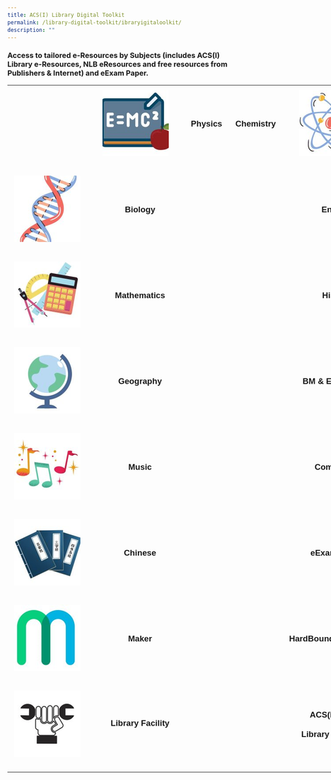 ```yaml
---
title: ACS(I) Library Digital Toolkit
permalink: /library-digital-toolkit/ibraryigitaloolkit/
description: ""
---
```


### Access to tailored e-Resources by Subjects (includes ACS(I) Library e-Resources, NLB eResources and free resources from Publishers & Internet) and eExam Paper.

<table style="box-sizing: border-box; border-collapse: collapse; min-width: 500px; color: rgb(0, 0, 0); font-family: Arial, sans-serif; font-size: 16px; font-style: normal; font-variant-ligatures: normal; font-variant-caps: normal; font-weight: 400; letter-spacing: normal; orphans: 2; text-align: start; text-transform: none; white-space: normal; widows: 2; word-spacing: 0px; -webkit-text-stroke-width: 0px; text-decoration-thickness: initial; text-decoration-style: initial; text-decoration-color: initial; width: 1210px;"><tbody style="box-sizing: border-box; margin-top: 0px;"><tr style="box-sizing: border-box; margin-top: 0px;"><td style="box-sizing: border-box; border-collapse: collapse; padding: 10px 15px; line-height: 18px; margin-top: 0px; text-align: center;"></td><td style="box-sizing: border-box; border-collapse: collapse; padding: 10px 15px; line-height: 18px; text-align: center;"><a href="https://www.acsindep.moe.edu.sg/acsi-eresources/physics-sa/" style="box-sizing: border-box; background-color: transparent; font-size: 1em; font-family: Arial, sans-serif !important; text-decoration: none; margin-top: 0px;"><img loading="lazy" class="alignnone wp-image-20461 size-thumbnail" src="/images/Library Digital Toolkit/Physics-150x150.jpg" alt="" width="150" height="150" style="box-sizing: border-box; border-style: none; max-width: 100%; height: auto; margin: 0px 20px 20px 0px;"></a></td><td style="box-sizing: border-box; border-collapse: collapse; padding: 10px 15px; line-height: 18px; text-align: center;"><h3 style="box-sizing: border-box; font-family: Arial, sans-serif; margin-top: 0px;"><a href="https://www.acsindep.moe.edu.sg/acsi-eresources/physics-sa/" rel="noopener noreferrer" style="box-sizing: border-box; background-color: transparent; font-size: 1em; font-family: Arial, sans-serif !important; text-decoration: none; margin-top: 0px;">Physics</a></h3></td><td style="box-sizing: border-box; border-collapse: collapse; padding: 10px 15px; line-height: 18px; text-align: center;"><h3 style="box-sizing: border-box; font-family: Arial, sans-serif; margin-top: 0px;"><a href="https://www.acsindep.moe.edu.sg/acsi-eresources/chemistry-edatabase-ejournal/" rel="noopener noreferrer" style="box-sizing: border-box; background-color: transparent; font-size: 1em; font-family: Arial, sans-serif !important; text-decoration: none; margin-top: 0px;">Chemistry</a></h3></td><td style="box-sizing: border-box; border-collapse: collapse; padding: 10px 15px; line-height: 18px; text-align: center;"><a href="https://www.acsindep.moe.edu.sg/acsi-eresources/chemistry-edatabase-ejournal/" style="box-sizing: border-box; background-color: transparent; font-size: 1em; font-family: Arial, sans-serif !important; text-decoration: none; margin-top: 0px;"><img loading="lazy" class="alignnone wp-image-20451 size-thumbnail" src="/images/Library Digital Toolkit/Chemistry-150x150.jpg" alt="" width="150" height="150" style="box-sizing: border-box; border-style: none; max-width: 100%; height: auto; margin: 0px 20px 20px 0px;"></a></td><td style="box-sizing: border-box; border-collapse: collapse; padding: 10px 15px; line-height: 18px; text-align: center;"></td></tr><tr style="box-sizing: border-box;"><td style="box-sizing: border-box; border-collapse: collapse; padding: 10px 15px; line-height: 18px; margin-top: 0px; text-align: center;"><a href="https://www.acsindep.moe.edu.sg/acsi-eresources/biology-edatabase-ejournal/" style="box-sizing: border-box; background-color: transparent; font-size: 1em; font-family: Arial, sans-serif !important; text-decoration: none; margin-top: 0px;"><img loading="lazy" class="alignnone wp-image-20449 size-thumbnail" src="/images/Library Digital Toolkit/Biology-150x150.jpg" alt="" width="150" height="150" style="box-sizing: border-box; border-style: none; max-width: 100%; height: auto; margin: 0px 20px 20px 0px;"></a></td><td style="box-sizing: border-box; border-collapse: collapse; padding: 10px 15px; line-height: 18px; text-align: center;"><h3 style="box-sizing: border-box; font-family: Arial, sans-serif; margin-top: 0px;"><a href="https://www.acsindep.moe.edu.sg/acsi-eresources/biology-edatabase-ejournal/" rel="noopener noreferrer" style="box-sizing: border-box; background-color: transparent; font-size: 1em; font-family: Arial, sans-serif !important; text-decoration: none; margin-top: 0px;">Biology</a></h3></td><td style="box-sizing: border-box; border-collapse: collapse; padding: 10px 15px; line-height: 18px; text-align: center;"></td><td style="box-sizing: border-box; border-collapse: collapse; padding: 10px 15px; line-height: 18px; text-align: center;"></td><td style="box-sizing: border-box; border-collapse: collapse; padding: 10px 15px; line-height: 18px; text-align: center;"><h3 style="box-sizing: border-box; font-family: Arial, sans-serif; margin-top: 0px;"><a href="https://www.acsindep.moe.edu.sg/acsi-eresources/english-edatabase-ejournal/" rel="noopener noreferrer" style="box-sizing: border-box; background-color: transparent; font-size: 1em; font-family: Arial, sans-serif !important; text-decoration: none; margin-top: 0px;">English</a></h3></td><td style="box-sizing: border-box; border-collapse: collapse; padding: 10px 15px; line-height: 18px; text-align: center;"><a href="https://www.acsindep.moe.edu.sg/acsi-eresources/english-edatabase-ejournal/" style="box-sizing: border-box; background-color: transparent; font-size: 1em; font-family: Arial, sans-serif !important; text-decoration: none; margin-top: 0px;"><img loading="lazy" class="alignnone wp-image-20455 size-thumbnail" src="/images/Library Digital Toolkit/English-150x150.jpg" alt="" width="150" height="150" style="box-sizing: border-box; border-style: none; max-width: 100%; height: auto; margin: 0px 20px 20px 0px;"></a></td></tr><tr style="box-sizing: border-box;">
  <td style="box-sizing: border-box; border-collapse: collapse; padding: 10px 15px; line-height: 18px; margin-top: 0px; text-align: center;"><a href="https://www.acsindep.moe.edu.sg/acsi-eresources/mathematics-edatabase-ejournal/" style="box-sizing: border-box; background-color: transparent; font-size: 1em; font-family: Arial, sans-serif !important; text-decoration: none; margin-top: 0px;"><img loading="lazy" class="alignnone wp-image-20458 size-thumbnail" src="/images/Library Digital Toolkit/Mathematics-150x150.jpg" alt="" width="150" height="150" style="box-sizing: border-box; border-style: none; max-width: 100%; height: auto; margin: 0px 20px 20px 0px;"></a></td><td style="box-sizing: border-box; border-collapse: collapse; padding: 10px 15px; line-height: 18px; text-align: center;"><h3 style="box-sizing: border-box; font-family: Arial, sans-serif; margin-top: 0px;"><a href="https://www.acsindep.moe.edu.sg/acsi-eresources/mathematics-edatabase-ejournal/" rel="noopener noreferrer" style="box-sizing: border-box; background-color: transparent; font-size: 1em; font-family: Arial, sans-serif !important; text-decoration: none; margin-top: 0px;">Mathematics</a></h3></td><td style="box-sizing: border-box; border-collapse: collapse; padding: 10px 15px; line-height: 18px; text-align: center;"></td><td style="box-sizing: border-box; border-collapse: collapse; padding: 10px 15px; line-height: 18px; text-align: center;"></td><td style="box-sizing: border-box; border-collapse: collapse; padding: 10px 15px; line-height: 18px; text-align: center;"><h3 style="box-sizing: border-box; font-family: Arial, sans-serif; margin-top: 0px;"><a href="https://www.acsindep.moe.edu.sg/acsi-eresources/history-edatabase-ejournal/" rel="noopener noreferrer" style="box-sizing: border-box; background-color: transparent; font-size: 1em; font-family: Arial, sans-serif !important; text-decoration: none; margin-top: 0px;">History</a></h3></td><td style="box-sizing: border-box; border-collapse: collapse; padding: 10px 15px; line-height: 18px; text-align: center;"><a href="https://www.acsindep.moe.edu.sg/acsi-eresources/history-edatabase-ejournal/" style="box-sizing: border-box; background-color: transparent; font-size: 1em; font-family: Arial, sans-serif !important; text-decoration: none; margin-top: 0px;"><img loading="lazy" class="alignnone wp-image-20457 size-thumbnail" src="/images/Library Digital Toolkit/History-150x150.jpg" alt="" width="150" height="150" style="box-sizing: border-box; border-style: none; max-width: 100%; height: auto; margin: 0px 20px 20px 0px;"></a></td></tr><tr style="box-sizing: border-box;">
    <td style="box-sizing: border-box; border-collapse: collapse; padding: 10px 15px; line-height: 18px; margin-top: 0px; text-align: center;"><a href="https://www.acsindep.moe.edu.sg/acsi-eresources/geography-edatabase-ejournal/" style="box-sizing: border-box; background-color: transparent; font-size: 1em; font-family: Arial, sans-serif !important; text-decoration: none; margin-top: 0px;"><img loading="lazy" class="alignnone wp-image-20456 size-thumbnail" src="/images/Library Digital Toolkit/Geography-150x150.jpg" alt="" width="150" height="150" style="box-sizing: border-box; border-style: none; max-width: 100%; height: auto; margin: 0px 20px 20px 0px;"></a></td><td style="box-sizing: border-box; border-collapse: collapse; padding: 10px 15px; line-height: 18px; text-align: center;"><h3 style="box-sizing: border-box; font-family: Arial, sans-serif; margin-top: 0px;"><a href="https://www.acsindep.moe.edu.sg/acsi-eresources/geography-edatabase-ejournal/" rel="noopener noreferrer" style="box-sizing: border-box; background-color: transparent; font-size: 1em; font-family: Arial, sans-serif !important; text-decoration: none; margin-top: 0px;">Geography</a></h3></td><td style="box-sizing: border-box; border-collapse: collapse; padding: 10px 15px; line-height: 18px; text-align: center;"></td><td style="box-sizing: border-box; border-collapse: collapse; padding: 10px 15px; line-height: 18px; text-align: center;"></td><td style="box-sizing: border-box; border-collapse: collapse; padding: 10px 15px; line-height: 18px; text-align: center;"><h3 style="box-sizing: border-box; font-family: Arial, sans-serif; margin-top: 0px;"><a href="https://www.acsindep.moe.edu.sg/acsi-eresources/business-and-management-edatabase-ejournal/" rel="noopener noreferrer" style="box-sizing: border-box; background-color: transparent; font-size: 1em; font-family: Arial, sans-serif !important; text-decoration: none; margin-top: 0px;">BM &amp; Economics</a></h3></td><td style="box-sizing: border-box; border-collapse: collapse; padding: 10px 15px; line-height: 18px; text-align: center;"><a href="https://www.acsindep.moe.edu.sg/acsi-eresources/business-and-management-edatabase-ejournal/" style="box-sizing: border-box; background-color: transparent; font-size: 1em; font-family: Arial, sans-serif !important; text-decoration: none; margin-top: 0px;"><img loading="lazy" class="alignnone wp-image-20450 size-thumbnail" src="/images/Library Digital Toolkit/BM-and-Economics-150x150.jpg" alt="" width="150" height="150" style="box-sizing: border-box; border-style: none; max-width: 100%; height: auto; margin: 0px 20px 20px 0px;"></a></td></tr><tr style="box-sizing: border-box;">
      <td style="box-sizing: border-box; border-collapse: collapse; padding: 10px 15px; line-height: 18px; margin-top: 0px; text-align: center;"><a href="https://www.acsindep.moe.edu.sg/acsi-eresources/music-edatabase-ejournal/" style="box-sizing: border-box; background-color: transparent; font-size: 1em; font-family: Arial, sans-serif !important; text-decoration: none; margin-top: 0px;"><img loading="lazy" class="alignnone wp-image-20459 size-thumbnail" src="/images/Library Digital Toolkit/Music-150x150.jpg" alt="" width="150" height="150" style="box-sizing: border-box; border-style: none; max-width: 100%; height: auto; margin: 0px 20px 20px 0px;"></a></td><td style="box-sizing: border-box; border-collapse: collapse; padding: 10px 15px; line-height: 18px; text-align: center;"><h3 style="box-sizing: border-box; font-family: Arial, sans-serif; margin-top: 0px;"><a href="https://www.acsindep.moe.edu.sg/acsi-eresources/music-edatabase-ejournal/" rel="noopener noreferrer" style="box-sizing: border-box; background-color: transparent; font-size: 1em; font-family: Arial, sans-serif !important; text-decoration: none; margin-top: 0px;">Music</a></h3></td><td style="box-sizing: border-box; border-collapse: collapse; padding: 10px 15px; line-height: 18px; text-align: center;"></td><td style="box-sizing: border-box; border-collapse: collapse; padding: 10px 15px; line-height: 18px; text-align: center;"></td><td style="box-sizing: border-box; border-collapse: collapse; padding: 10px 15px; line-height: 18px; text-align: center;"><h3 style="box-sizing: border-box; font-family: Arial, sans-serif; margin-top: 0px;"><a href="https://www.acsindep.moe.edu.sg/acsi-eresources/computing-edatabase-ejournal/" rel="noopener noreferrer" style="box-sizing: border-box; background-color: transparent; font-size: 1em; font-family: Arial, sans-serif !important; text-decoration: none; margin-top: 0px;">Computing</a></h3></td><td style="box-sizing: border-box; border-collapse: collapse; padding: 10px 15px; line-height: 18px; text-align: center;"><a href="https://www.acsindep.moe.edu.sg/acsi-eresources/computing-edatabase-ejournal/" style="box-sizing: border-box; background-color: transparent; font-size: 1em; font-family: Arial, sans-serif !important; text-decoration: none; margin-top: 0px;"><img loading="lazy" class="alignnone wp-image-20453 size-thumbnail" src="/images/Library Digital Toolkit/Computing-150x150.jpg" alt="" width="150" height="150" style="box-sizing: border-box; border-style: none; max-width: 100%; height: auto; margin: 0px 20px 20px 0px;"></a></td></tr><tr style="box-sizing: border-box;">
        <td style="box-sizing: border-box; border-collapse: collapse; padding: 10px 15px; line-height: 18px; margin-top: 0px; text-align: center;"><a href="https://www.acsindep.moe.edu.sg/acsi-eresources/chinese-edatabase-ejournal/" style="box-sizing: border-box; background-color: transparent; font-size: 1em; font-family: Arial, sans-serif !important; text-decoration: none; margin-top: 0px;"><img loading="lazy" class="alignnone wp-image-20452 size-thumbnail" src="/images/Library Digital Toolkit/Chinese-150x150.jpg" alt="" width="150" height="150" style="box-sizing: border-box; border-style: none; max-width: 100%; height: auto; margin: 0px 20px 20px 0px;"></a></td><td style="box-sizing: border-box; border-collapse: collapse; padding: 10px 15px; line-height: 18px; text-align: center;"><h3 style="box-sizing: border-box; font-family: Arial, sans-serif; margin-top: 0px;"><a href="https://www.acsindep.moe.edu.sg/acsi-eresources/chinese-edatabase-ejournal/" style="box-sizing: border-box; background-color: transparent; font-size: 1em; font-family: Arial, sans-serif !important; text-decoration: none; margin-top: 0px;">Chinese</a></h3></td><td style="box-sizing: border-box; border-collapse: collapse; padding: 10px 15px; line-height: 18px; text-align: center;"></td><td style="box-sizing: border-box; border-collapse: collapse; padding: 10px 15px; line-height: 18px; text-align: center;"></td><td style="box-sizing: border-box; border-collapse: collapse; padding: 10px 15px; line-height: 18px; text-align: center;"><h3 style="box-sizing: border-box; font-family: Arial, sans-serif; margin-top: 0px;"><a href="https://www.acsindep.moe.edu.sg/acsi-eresources/year-4-eexam-paper/" style="box-sizing: border-box; background-color: transparent; font-size: 1em; font-family: Arial, sans-serif !important; text-decoration: none; margin-top: 0px;">eExam Paper</a></h3></td><td style="box-sizing: border-box; border-collapse: collapse; padding: 10px 15px; line-height: 18px; text-align: center;"><a href="https://www.acsindep.moe.edu.sg/acsi-eresources/year-4-eexam-paper/" style="box-sizing: border-box; background-color: transparent; font-size: 1em; font-family: Arial, sans-serif !important; text-decoration: none; margin-top: 0px;"><img loading="lazy" class="alignnone wp-image-20454 size-thumbnail" src="/images/Library Digital Toolkit/eExam-paper-150x150.jpg" alt="" width="150" height="150" style="box-sizing: border-box; border-style: none; max-width: 100%; height: auto; margin: 0px 20px 20px 0px;"></a></td></tr><tr style="box-sizing: border-box;">
          <td style="box-sizing: border-box; border-collapse: collapse; padding: 10px 15px; line-height: 18px; margin-top: 0px; text-align: center;"><a href="https://www.acsindep.moe.edu.sg/acsi-eresources/maker-open-source-resources-limited-time/" style="box-sizing: border-box; background-color: transparent; font-size: 1em; font-family: Arial, sans-serif !important; text-decoration: none; margin-top: 0px;"><img loading="lazy" class="alignnone wp-image-20448 size-thumbnail" src="/images/Library Digital Toolkit/Maker-150x150.jpg" alt="" width="150" height="150" style="box-sizing: border-box; border-style: none; max-width: 100%; height: auto; margin: 0px 20px 20px 0px;"></a></td><td style="box-sizing: border-box; border-collapse: collapse; padding: 10px 15px; line-height: 18px; text-align: center;"><h3 style="box-sizing: border-box; font-family: Arial, sans-serif; margin-top: 0px;"><a href="https://www.acsindep.moe.edu.sg/acsi-eresources/maker-open-source-resources-limited-time/" target="_blank" rel="noopener noreferrer" style="box-sizing: border-box; background-color: transparent; font-size: 1em; font-family: Arial, sans-serif !important; text-decoration: none; margin-top: 0px;"><b style="box-sizing: border-box; font-weight: bolder; margin-top: 0px;">Maker</b></a></h3></td><td style="box-sizing: border-box; border-collapse: collapse; padding: 10px 15px; line-height: 18px; text-align: center;"><h3 style="box-sizing: border-box; font-family: Arial, sans-serif; margin-top: 0px;"></h3></td><td style="box-sizing: border-box; border-collapse: collapse; padding: 10px 15px; line-height: 18px; text-align: center;"></td><td style="box-sizing: border-box; border-collapse: collapse; padding: 10px 15px; line-height: 18px; text-align: center;"><h3 style="box-sizing: border-box; font-family: Arial, sans-serif; margin-top: 0px;"><a href="https://www.acsindep.moe.edu.sg/acsi-eresources/hardbound-exam-paper/" style="box-sizing: border-box; background-color: transparent; font-size: 1em; font-family: Arial, sans-serif !important; text-decoration: none; margin-top: 0px;">HardBound Exam Paper</a></h3></td><td style="box-sizing: border-box; border-collapse: collapse; padding: 10px 15px; line-height: 18px; text-align: center;"><a href="https://www.acsindep.moe.edu.sg/acsi-eresources/hardbound-exam-paper/" style="box-sizing: border-box; background-color: transparent; font-size: 1em; font-family: Arial, sans-serif !important; text-decoration: none; margin-top: 0px;"><img loading="lazy" class="alignnone wp-image-20454 size-thumbnail" src="/images/Library Digital Toolkit/eExam-paper-150x150.jpg" alt="" width="150" height="150" style="box-sizing: border-box; border-style: none; max-width: 100%; height: auto; margin: 0px 20px 20px 0px;"></a></td></tr><tr style="box-sizing: border-box;">
            <td style="box-sizing: border-box; border-collapse: collapse; padding: 10px 15px; line-height: 18px; margin-top: 0px; text-align: center;"><a href="https://www.acsindep.moe.edu.sg/acsi-eresources/library-facility/" target="_blank" rel="noopener noreferrer" style="box-sizing: border-box; background-color: transparent; font-size: 1em; font-family: Arial, sans-serif !important; text-decoration: none; margin-top: 0px;"><img loading="lazy" class="alignnone wp-image-21133 size-thumbnail" src="/images/Library Digital Toolkit/Library-Facility-150x150.jpg" alt="" width="150" height="150" style="box-sizing: border-box; border-style: none; max-width: 100%; height: auto; margin: 0px 20px 20px 0px;"></a></td><td style="box-sizing: border-box; border-collapse: collapse; padding: 10px 15px; line-height: 18px; text-align: center;"><h3 style="box-sizing: border-box; font-family: Arial, sans-serif; margin-top: 0px;"><strong style="box-sizing: border-box; font-weight: bolder; margin-top: 0px;"><a href="https://www.acsindep.moe.edu.sg/acsi-eresources/library-facility/" target="_blank" rel="noopener noreferrer" style="box-sizing: border-box; background-color: transparent; font-size: 1em; font-family: Arial, sans-serif !important; text-decoration: none; margin-top: 0px;">Library Facility</a></strong></h3><h3 style="box-sizing: border-box; font-family: Arial, sans-serif;"></h3></td><td style="box-sizing: border-box; border-collapse: collapse; padding: 10px 15px; line-height: 18px; text-align: center;"></td><td style="box-sizing: border-box; border-collapse: collapse; padding: 10px 15px; line-height: 18px; text-align: center;"></td><td style="box-sizing: border-box; border-collapse: collapse; padding: 10px 15px; line-height: 18px; text-align: center;"><h3 style="box-sizing: border-box; font-family: Arial, sans-serif; margin-top: 0px;"><a href="https://schoolibrary.moe.edu.sg/anglochineseindependent/cgi-bin/spydus.exe/MSGTRN/WPAC/HOME" style="box-sizing: border-box; background-color: transparent; font-size: 1em; font-family: Arial, sans-serif !important; text-decoration: none; margin-top: 0px;"><b style="box-sizing: border-box; font-weight: bolder; margin-top: 0px;">ACS(I) Online</b></a></h3><h3 style="box-sizing: border-box; font-family: Arial, sans-serif;"><a href="https://schoolibrary.moe.edu.sg/anglochineseindependent/cgi-bin/spydus.exe/MSGTRN/WPAC/HOME" style="box-sizing: border-box; background-color: transparent; font-size: 1em; font-family: Arial, sans-serif !important; text-decoration: none; margin-top: 0px;"><b style="box-sizing: border-box; font-weight: bolder; margin-top: 0px;">Library Catalogue</b></a></h3></td><td style="box-sizing: border-box; border-collapse: collapse; padding: 10px 15px; line-height: 18px; text-align: center;"><a href="https://schoolibrary.moe.edu.sg/anglochineseindependent/cgi-bin/spydus.exe/MSGTRN/WPAC/HOME" style="box-sizing: border-box; background-color: transparent; font-size: 1em; font-family: Arial, sans-serif !important; text-decoration: none; margin-top: 0px;"><img loading="lazy" class="alignnone wp-image-20460 size-thumbnail" src="/images/Library Digital Toolkit/OPAC-150x150.jpg" alt="" width="150" height="150" style="box-sizing: border-box; border-style: none; max-width: 100%; height: auto; margin: 0px 20px 20px 0px;"></a></td></tr></tbody></table>